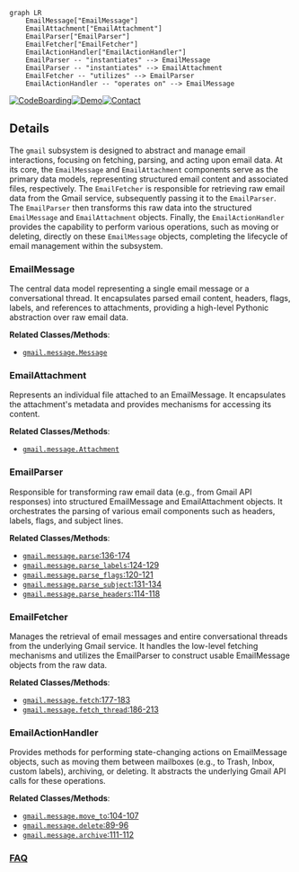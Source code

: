 ```mermaid
graph LR
    EmailMessage["EmailMessage"]
    EmailAttachment["EmailAttachment"]
    EmailParser["EmailParser"]
    EmailFetcher["EmailFetcher"]
    EmailActionHandler["EmailActionHandler"]
    EmailParser -- "instantiates" --> EmailMessage
    EmailParser -- "instantiates" --> EmailAttachment
    EmailFetcher -- "utilizes" --> EmailParser
    EmailActionHandler -- "operates on" --> EmailMessage
```

[![CodeBoarding](https://img.shields.io/badge/Generated%20by-CodeBoarding-9cf?style=flat-square)](https://github.com/CodeBoarding/GeneratedOnBoardings)[![Demo](https://img.shields.io/badge/Try%20our-Demo-blue?style=flat-square)](https://www.codeboarding.org/demo)[![Contact](https://img.shields.io/badge/Contact%20us%20-%20contact@codeboarding.org-lightgrey?style=flat-square)](mailto:contact@codeboarding.org)

## Details

The `gmail` subsystem is designed to abstract and manage email interactions, focusing on fetching, parsing, and acting upon email data. At its core, the `EmailMessage` and `EmailAttachment` components serve as the primary data models, representing structured email content and associated files, respectively. The `EmailFetcher` is responsible for retrieving raw email data from the Gmail service, subsequently passing it to the `EmailParser`. The `EmailParser` then transforms this raw data into the structured `EmailMessage` and `EmailAttachment` objects. Finally, the `EmailActionHandler` provides the capability to perform various operations, such as moving or deleting, directly on these `EmailMessage` objects, completing the lifecycle of email management within the subsystem.

### EmailMessage
The central data model representing a single email message or a conversational thread. It encapsulates parsed email content, headers, flags, labels, and references to attachments, providing a high-level Pythonic abstraction over raw email data.


**Related Classes/Methods**:

- <a href="https://github.com/charlierguo/gmail/blob/master/gmail/message.py" target="_blank" rel="noopener noreferrer">`gmail.message.Message`</a>


### EmailAttachment
Represents an individual file attached to an EmailMessage. It encapsulates the attachment's metadata and provides mechanisms for accessing its content.


**Related Classes/Methods**:

- <a href="https://github.com/charlierguo/gmail/blob/master/gmail/message.py" target="_blank" rel="noopener noreferrer">`gmail.message.Attachment`</a>


### EmailParser
Responsible for transforming raw email data (e.g., from Gmail API responses) into structured EmailMessage and EmailAttachment objects. It orchestrates the parsing of various email components such as headers, labels, flags, and subject lines.


**Related Classes/Methods**:

- <a href="https://github.com/charlierguo/gmail/blob/master/gmail/message.py#L136-L174" target="_blank" rel="noopener noreferrer">`gmail.message.parse`:136-174</a>
- <a href="https://github.com/charlierguo/gmail/blob/master/gmail/message.py#L124-L129" target="_blank" rel="noopener noreferrer">`gmail.message.parse_labels`:124-129</a>
- <a href="https://github.com/charlierguo/gmail/blob/master/gmail/message.py#L120-L121" target="_blank" rel="noopener noreferrer">`gmail.message.parse_flags`:120-121</a>
- <a href="https://github.com/charlierguo/gmail/blob/master/gmail/message.py#L131-L134" target="_blank" rel="noopener noreferrer">`gmail.message.parse_subject`:131-134</a>
- <a href="https://github.com/charlierguo/gmail/blob/master/gmail/message.py#L114-L118" target="_blank" rel="noopener noreferrer">`gmail.message.parse_headers`:114-118</a>


### EmailFetcher
Manages the retrieval of email messages and entire conversational threads from the underlying Gmail service. It handles the low-level fetching mechanisms and utilizes the EmailParser to construct usable EmailMessage objects from the raw data.


**Related Classes/Methods**:

- <a href="https://github.com/charlierguo/gmail/blob/master/gmail/message.py#L177-L183" target="_blank" rel="noopener noreferrer">`gmail.message.fetch`:177-183</a>
- <a href="https://github.com/charlierguo/gmail/blob/master/gmail/message.py#L186-L213" target="_blank" rel="noopener noreferrer">`gmail.message.fetch_thread`:186-213</a>


### EmailActionHandler
Provides methods for performing state-changing actions on EmailMessage objects, such as moving them between mailboxes (e.g., to Trash, Inbox, custom labels), archiving, or deleting. It abstracts the underlying Gmail API calls for these operations.


**Related Classes/Methods**:

- <a href="https://github.com/charlierguo/gmail/blob/master/gmail/message.py#L104-L107" target="_blank" rel="noopener noreferrer">`gmail.message.move_to`:104-107</a>
- <a href="https://github.com/charlierguo/gmail/blob/master/gmail/message.py#L89-L96" target="_blank" rel="noopener noreferrer">`gmail.message.delete`:89-96</a>
- <a href="https://github.com/charlierguo/gmail/blob/master/gmail/message.py#L111-L112" target="_blank" rel="noopener noreferrer">`gmail.message.archive`:111-112</a>




### [FAQ](https://github.com/CodeBoarding/GeneratedOnBoardings/tree/main?tab=readme-ov-file#faq)